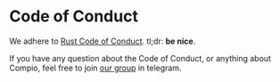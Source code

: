 # Code of Conduct

We adhere to [Rust Code of Conduct](https://www.rust-lang.org/policies/code-of-conduct). tl;dr: **be nice**.

If you have any question about the Code of Conduct, or anything about Compio, feel free to join [our group](https://t.me/compio_rs) in telegram.
